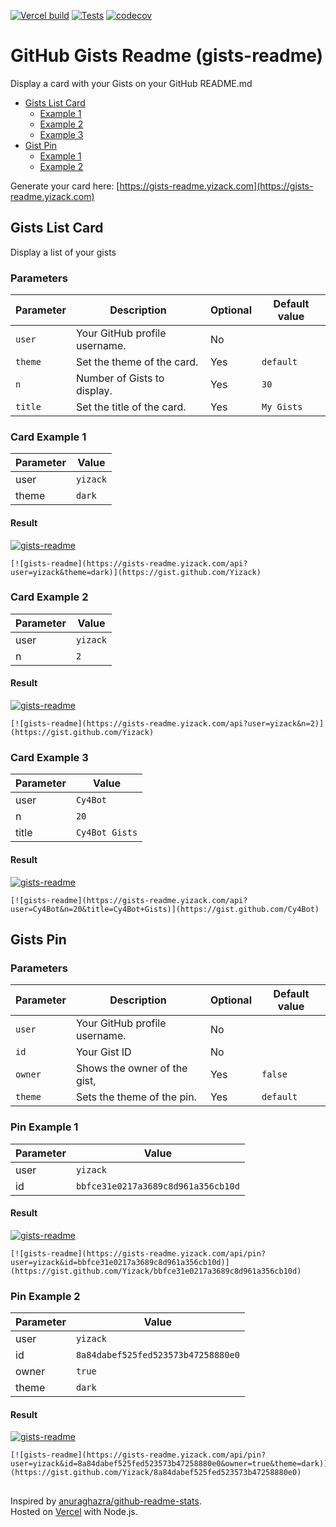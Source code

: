 [![Vercel build](https://img.shields.io/github/deployments/yizack/gists-readme/Production?label=Build&logo=vercel)](https://gists-readme.yizack.com/)
[![Tests](https://github.com/Yizack/gists-readme/actions/workflows/tests.yml/badge.svg)](https://github.com/Yizack/gists-readme/actions/workflows/tests.yml)
[![codecov](https://codecov.io/gh/Yizack/gists-readme/branch/main/graph/badge.svg?token=HR7SFR4C5N)](https://codecov.io/gh/Yizack/gists-readme)

# GitHub Gists Readme (gists-readme)

Display a card with your Gists on your GitHub README.md

- [Gists List Card](#gists-list-card)
  - [Example 1](#card-example-1)
  - [Example 2](#card-example-2)
  - [Example 3](#card-example-3)
- [Gist Pin](#gist-pin)
  - [Example 1](#pin-example-1)
  - [Example 2](#pin-example-2)

Generate your card here: [https://gists-readme.yizack.com](https://gists-readme.yizack.com)


## Gists List Card

Display a list of your gists

### Parameters

| Parameter | Description                   | Optional | Default value |
| --------- | ----------------------------- | -------- | ------------- |
| `user`    | Your GitHub profile username. | No       |               |
| `theme`   | Set the theme of the card.    | Yes      | `default`     |
| `n`       | Number of Gists to display.   | Yes      | `30`          |
| `title`   | Set the title of the card.    | Yes      | `My Gists`    |

### Card Example 1

| Parameter | Value    |
|-----------|----------|
| user      | `yizack` |
| theme     | `dark`   |

#### Result

[![gists-readme](https://gists-readme.yizack.com/api?user=yizack&theme=dark)](https://gist.github.com/Yizack)

```
[![gists-readme](https://gists-readme.yizack.com/api?user=yizack&theme=dark)](https://gist.github.com/Yizack)
```

### Card Example 2

| Parameter | Value    |
|-----------|----------|
| user      | `yizack` |
| n         | `2`      |

#### Result

[![gists-readme](https://gists-readme.yizack.com/api?user=yizack&n=2)](https://gist.github.com/Yizack)

```
[![gists-readme](https://gists-readme.yizack.com/api?user=yizack&n=2)](https://gist.github.com/Yizack)
```

### Card Example 3

| Parameter | Value          |
|-----------|----------------|
| user      | `Cy4Bot`       |
| n         | `20`           |
| title     | `Cy4Bot Gists` |

#### Result

[![gists-readme](https://gists-readme.yizack.com/api?user=Cy4Bot&n=20&title=Cy4Bot+Gists)](https://gist.github.com/Cy4Bot)

```
[![gists-readme](https://gists-readme.yizack.com/api?user=Cy4Bot&n=20&title=Cy4Bot+Gists)](https://gist.github.com/Cy4Bot)
```

## Gists Pin


### Parameters

| Parameter | Description                   | Optional | Default value |
| --------- | ----------------------------- | -------- | ------------- |
| `user`    | Your GitHub profile username. | No       |               |
| `id`      |  Your Gist ID                 | No       |               |
| `owner`   | Shows the owner of the gist,  | Yes      | `false`       |
| `theme`   | Sets the theme of the pin.    | Yes      | `default`     |

### Pin Example 1

| Parameter | Value                              |
|-----------|------------------------------------|
| user      | `yizack`                           |
| id        | `bbfce31e0217a3689c8d961a356cb10d` |

#### Result

[![gists-readme](https://gists-readme.yizack.com/api/pin?user=yizack&id=bbfce31e0217a3689c8d961a356cb10d)](https://gist.github.com/Yizack/bbfce31e0217a3689c8d961a356cb10d)

```
[![gists-readme](https://gists-readme.yizack.com/api/pin?user=yizack&id=bbfce31e0217a3689c8d961a356cb10d)](https://gist.github.com/Yizack/bbfce31e0217a3689c8d961a356cb10d)
```

### Pin Example 2

| Parameter | Value                              |
|-----------|------------------------------------|
| user      | `yizack`                           |
| id        | `8a84dabef525fed523573b47258880e0` |
| owner     | `true`                             |
| theme     | `dark`                             |

#### Result

[![gists-readme](https://gists-readme.yizack.com/api/pin?user=yizack&id=8a84dabef525fed523573b47258880e0&owner=true&theme=dark)](https://gist.github.com/Yizack/8a84dabef525fed523573b47258880e0)

```
[![gists-readme](https://gists-readme.yizack.com/api/pin?user=yizack&id=8a84dabef525fed523573b47258880e0&owner=true&theme=dark)](https://gist.github.com/Yizack/8a84dabef525fed523573b47258880e0)
```

##

Inspired by [anuraghazra/github-readme-stats](https://github.com/anuraghazra/github-readme-stats).\
Hosted on [Vercel](https://vercel.com/) with Node.js.
